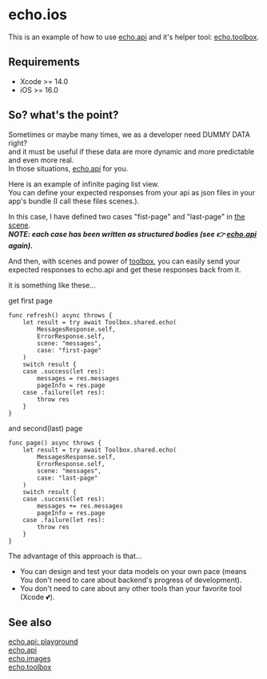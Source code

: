 # echo.ios

This is an example of how to use [echo.api](https://github.com/tom-e-kid/echo-api) and it's helper tool: [echo.toolbox](https://github.com/tom-e-kid/echo-toolbox).

## Requirements
* Xcode >= 14.0
* iOS >= 16.0

## So? what's the point?
Sometimes or maybe many times, we as a developer need DUMMY DATA right?  
and it must be useful if these data are more dynamic and more predictable and even more real.  
In those situations, [echo.api](https://github.com/tom-e-kid/echo-api) for you.

Here is an example of infinite paging list view.  
You can define your expected responses from your api as json files in your app's bundle (I call these files scenes.).  

In this case, I have defined two cases "fist-page" and "last-page" in [the scene](https://github.com/tom-e-kid/echo-ios/blob/main/echo-ios/Scene/messages.json).  
***NOTE: each case has been written as structured bodies (see 👉 [echo.api](https://github.com/tom-e-kid/echo-api) again).***

And then, with scenes and power of [toolbox](https://github.com/tom-e-kid/echo-toolbox), you can easily send your expected responses to echo.api and get these responses back from it.

it is something like these...

get first page
```
func refresh() async throws {
    let result = try await Toolbox.shared.echo(
        MessagesResponse.self,
        ErrorResponse.self,
        scene: "messages",
        case: "first-page"
    )
    switch result {
    case .success(let res):
        messages = res.messages
        pageInfo = res.page
    case .failure(let res):
        throw res
    }
}
```    

and second(last) page
```
func page() async throws {
    let result = try await Toolbox.shared.echo(
        MessagesResponse.self,
        ErrorResponse.self,
        scene: "messages",
        case: "last-page"
    )
    switch result {
    case .success(let res):
        messages += res.messages
        pageInfo = res.page
    case .failure(let res):
        throw res
    }
}
```

The advantage of this approach is that...
* You can design and test your data models on your own pace (means You don't need to care about backend's progress of development).
* You don't need to care about any other tools than your favorite tool (Xcode 💕).

## See also
[echo.api: playground](https://echo-api-sigma.vercel.app)    
[echo.api](https://github.com/tom-e-kid/echo-api)  
[echo.images](https://github.com/tom-e-kid/echo-images)  
[echo.toolbox](https://github.com/tom-e-kid/echo-toolbox)
